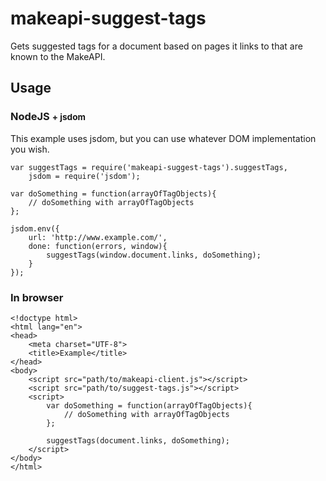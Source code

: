 # makeapi-suggest-tags
Gets suggested tags for a document based on pages it links to that are known to the MakeAPI.

## Usage
### NodeJS <small>+ jsdom</small>
This example uses jsdom, but you can use whatever DOM implementation you wish.

	var suggestTags = require('makeapi-suggest-tags').suggestTags,
		jsdom = require('jsdom');
	
	var doSomething = function(arrayOfTagObjects){
		// doSomething with arrayOfTagObjects 
	};
	
	jsdom.env({
		url: 'http://www.example.com/',
		done: function(errors, window){
			suggestTags(window.document.links, doSomething);
		}
	});

### In browser

	<!doctype html>
	<html lang="en">
	<head>
		<meta charset="UTF-8">
		<title>Example</title>
	</head>
	<body>
		<script src="path/to/makeapi-client.js"></script>
		<script src="path/to/suggest-tags.js"></script>
		<script>
			var doSomething = function(arrayOfTagObjects){
				// doSomething with arrayOfTagObjects 
			};

			suggestTags(document.links, doSomething);
		</script>
	</body>
	</html>
